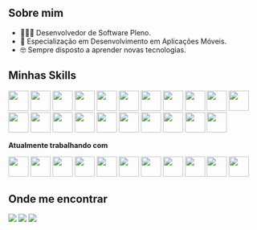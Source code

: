 ## Sobre mim

- 👨🏾‍💻 Desenvolvedor de Software Pleno.
- 📱 Especialização em Desenvolvimento em Aplicações Móveis.
- 🤓 Sempre disposto a aprender novas tecnologias.

## Minhas Skills

<div style="display: inline">	
	<img width='40' height='40' src='https://cdn.jsdelivr.net/gh/devicons/devicon/icons/php/php-original.svg'/>
	<img width='40' height='40' src='https://cdn.jsdelivr.net/gh/devicons/devicon/icons/codeigniter/codeigniter-plain.svg'/>
	<img width='40' height='40' src='https://cdn.jsdelivr.net/gh/devicons/devicon/icons/cakephp/cakephp-original.svg'/>
	<img width='40' height='40' src='https://cdn.jsdelivr.net/gh/devicons/devicon/icons/html5/html5-original.svg'/>
	<img width='40' height='40' src='https://cdn.jsdelivr.net/gh/devicons/devicon/icons/css3/css3-original.svg'/>
	<img width='40' height='40' src='https://cdn.jsdelivr.net/gh/devicons/devicon/icons/nextjs/nextjs-original.svg'/>	
	<img width='40' height='40' src='https://cdn.jsdelivr.net/gh/devicons/devicon/icons/react/react-original.svg'/>
	<img width='40' height='40' src='https://cdn.jsdelivr.net/gh/devicons/devicon/icons/jquery/jquery-original.svg'/>
	<img width='40' height='40' src='https://cdn.jsdelivr.net/gh/devicons/devicon/icons/wordpress/wordpress-original.svg'/>
	<img width='40' height='40' src='https://cdn.jsdelivr.net/gh/devicons/devicon/icons/bootstrap/bootstrap-original.svg'/>	
	<img width='40' height='40' src='https://cdn.jsdelivr.net/gh/devicons/devicon/icons/flutter/flutter-original.svg'/>
        <img width='40' height='40' src='https://cdn.jsdelivr.net/gh/devicons/devicon/icons/javascript/javascript-original.svg'/>
	<img width='40' height='40' src='https://cdn.jsdelivr.net/gh/devicons/devicon/icons/dart/dart-original.svg'/>
	<img width='40' height='40' src='https://cdn.jsdelivr.net/gh/devicons/devicon/icons/nodejs/nodejs-original.svg'/>
	<img width='40' height='40' src='https://cdn.jsdelivr.net/gh/devicons/devicon/icons/mysql/mysql-original.svg'/>
	<img width='40' height='40' src='https://cdn.jsdelivr.net/gh/devicons/devicon/icons/adonisjs/adonisjs-original.svg'/>
	<img width='40' height='40' src='https://cdn.jsdelivr.net/gh/devicons/devicon/icons/amazonwebservices/amazonwebservices-original.svg'/>
	<img width='40' height='40' src='https://cdn.jsdelivr.net/gh/devicons/devicon/icons/graphql/graphql-plain.svg'/>
	<img width='40' height='40' src='https://cdn.jsdelivr.net/gh/devicons/devicon/icons/git/git-original.svg'/>
	<img width='40' height='40' src='https://cdn.jsdelivr.net/gh/devicons/devicon/icons/github/github-original.svg'/>
 	<img width='40' height='40' src='https://cdn.jsdelivr.net/gh/devicons/devicon/icons/typescript/typescript-original.svg'/>
</div>

</br>

**Atualmente trabalhando com**

<div style="display: inline">
	<img width='40' height='40' src='https://cdn.jsdelivr.net/gh/devicons/devicon/icons/flutter/flutter-original.svg'/>
        <img width='40' height='40' src='https://cdn.jsdelivr.net/gh/devicons/devicon/icons/javascript/javascript-original.svg'/>
	<img width='40' height='40' src='https://cdn.jsdelivr.net/gh/devicons/devicon/icons/dart/dart-original.svg'/>
	<img width='40' height='40' src='https://cdn.jsdelivr.net/gh/devicons/devicon/icons/nodejs/nodejs-original.svg'/>
	<img width='40' height='40' src='https://cdn.jsdelivr.net/gh/devicons/devicon/icons/mysql/mysql-original.svg'/>
	<img width='40' height='40' src='https://cdn.jsdelivr.net/gh/devicons/devicon/icons/adonisjs/adonisjs-original.svg'/>
	<img width='40' height='40' src='https://cdn.jsdelivr.net/gh/devicons/devicon/icons/amazonwebservices/amazonwebservices-original.svg'/>
	<img width='40' height='40' src='https://cdn.jsdelivr.net/gh/devicons/devicon/icons/graphql/graphql-plain.svg'/>
	<img width='40' height='40' src='https://cdn.jsdelivr.net/gh/devicons/devicon/icons/git/git-original.svg'/>
	<img width='40' height='40' src='https://cdn.jsdelivr.net/gh/devicons/devicon/icons/github/github-original.svg'/>
 	<img width='40' height='40' src='https://cdn.jsdelivr.net/gh/devicons/devicon/icons/typescript/typescript-original.svg'/>	
</div>


<br/>

## Onde me encontrar

<a href="https://www.linkedin.com/in/andr%C3%A9-erm%C3%ADnio-04b7a66b/"><img src="https://img.shields.io/badge/linkedin-%230077B5.svg?style=for-the-badge&logo=linkedin&logoColor=white" /></a>
<a href="https://www.instagram.com/andreerminio/"><img src="https://img.shields.io/badge/Instagram-%23E4405F.svg?style=for-the-badge&logo=Instagram&logoColor=white" /></a>
<a href="mailto:andre.erminio@gmail.com"><img src="https://img.shields.io/badge/Gmail-D14836?style=for-the-badge&logo=gmail&logoColor=white" /></a>
